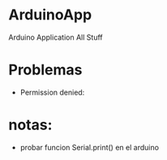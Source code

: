 # ArduinoApp
Arduino Application All Stuff

# Problemas
- Permission denied:

# notas:
- probar funcion Serial.print() en el arduino

